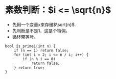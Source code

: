 # 素数判断：$i <= \sqrt{n}$
- 先用一个变量x来存储$\sqrt{n}$.
- 先判断是不是1，这是个特例。
- 循环带等号。
```
bool is_prime1(int n) {
    if (n == 1) return false;
    for (int i = 2; i <= n / i; i++) {
        if (n % i == 0) 
            return false;
    } return true;
}
```